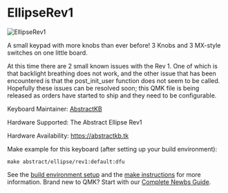 # EllipseRev1

![EllipseRev1](http://abstractkb.tk/wp-content/uploads/2019/03/ellipsetop.jpg)

A small keypad with more knobs than ever before!  3 Knobs and 3 MX-style switches on one little board.

At this time there are 2 small known issues with the Rev 1.  One of which is that backlight breathing does not work,
and the other issue that has been encountered is that the post_init_user function does not seem to be called.
Hopefully these issues can be resolved soon; this QMK file is being released as orders have started to ship and they need to be configurable.

Keyboard Maintainer: [AbstractKB](https://github.com/abstractkb)

Hardware Supported: The Abstract Ellipse Rev1

Hardware Availability: https://abstractkb.tk

Make example for this keyboard (after setting up your build environment):

    make abstract/ellipse/rev1:default:dfu

See the [build environment setup](https://docs.qmk.fm/#/getting_started_build_tools) and the [make instructions](https://docs.qmk.fm/#/getting_started_make_guide) for more information. Brand new to QMK? Start with our [Complete Newbs Guide](https://docs.qmk.fm/#/newbs).
